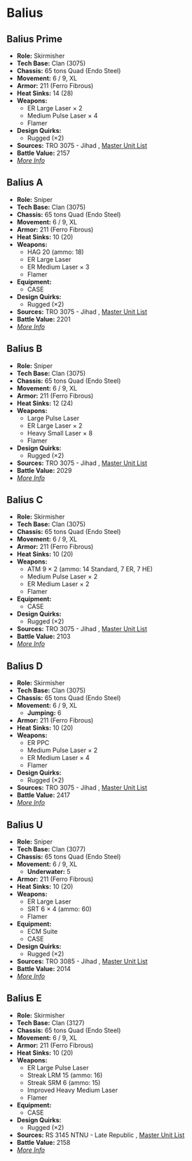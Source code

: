 # Balius 

## Balius Prime 

- **Role:** Skirmisher 
- **Tech Base:** Clan (3075) 
- **Chassis:** 65 tons Quad (Endo Steel) 
- **Movement:** 6 / 9, XL 
- **Armor:** 211 (Ferro Fibrous) 
- **Heat Sinks:** 14 (28) 
- **Weapons:** 
  - ER Large Laser × 2 
  - Medium Pulse Laser × 4 
  - Flamer 
- **Design Quirks:** 
  - Rugged (×2) 
- **Sources:** TRO 3075 - Jihad , [Master Unit List](http://masterunitlist.info/Unit/Details/215) 
- **Battle Value:** 2157 
- [*More Info*](balius/balius_prime.md) 

## Balius A 

- **Role:** Sniper 
- **Tech Base:** Clan (3075) 
- **Chassis:** 65 tons Quad (Endo Steel) 
- **Movement:** 6 / 9, XL 
- **Armor:** 211 (Ferro Fibrous) 
- **Heat Sinks:** 10 (20) 
- **Weapons:** 
  - HAG 20 (ammo: 18) 
  - ER Large Laser 
  - ER Medium Laser × 3 
  - Flamer 
- **Equipment:** 
  - CASE 
- **Design Quirks:** 
  - Rugged (×2) 
- **Sources:** TRO 3075 - Jihad , [Master Unit List](http://masterunitlist.info/Unit/Details/211) 
- **Battle Value:** 2201 
- [*More Info*](balius/balius_a.md) 

## Balius B 

- **Role:** Sniper 
- **Tech Base:** Clan (3075) 
- **Chassis:** 65 tons Quad (Endo Steel) 
- **Movement:** 6 / 9, XL 
- **Armor:** 211 (Ferro Fibrous) 
- **Heat Sinks:** 12 (24) 
- **Weapons:** 
  - Large Pulse Laser 
  - ER Large Laser × 2 
  - Heavy Small Laser × 8 
  - Flamer 
- **Design Quirks:** 
  - Rugged (×2) 
- **Sources:** TRO 3075 - Jihad , [Master Unit List](http://masterunitlist.info/Unit/Details/212) 
- **Battle Value:** 2029 
- [*More Info*](balius/balius_b.md) 

## Balius C 

- **Role:** Skirmisher 
- **Tech Base:** Clan (3075) 
- **Chassis:** 65 tons Quad (Endo Steel) 
- **Movement:** 6 / 9, XL 
- **Armor:** 211 (Ferro Fibrous) 
- **Heat Sinks:** 10 (20) 
- **Weapons:** 
  - ATM 9 × 2 (ammo: 14 Standard, 7 ER, 7 HE) 
  - Medium Pulse Laser × 2 
  - ER Medium Laser × 2 
  - Flamer 
- **Equipment:** 
  - CASE 
- **Design Quirks:** 
  - Rugged (×2) 
- **Sources:** TRO 3075 - Jihad , [Master Unit List](http://masterunitlist.info/Unit/Details/213) 
- **Battle Value:** 2103 
- [*More Info*](balius/balius_c.md) 

## Balius D 

- **Role:** Skirmisher 
- **Tech Base:** Clan (3075) 
- **Chassis:** 65 tons Quad (Endo Steel) 
- **Movement:** 6 / 9, XL 
  - **Jumping:** 6 
- **Armor:** 211 (Ferro Fibrous) 
- **Heat Sinks:** 10 (20) 
- **Weapons:** 
  - ER PPC 
  - Medium Pulse Laser × 2 
  - ER Medium Laser × 4 
  - Flamer 
- **Design Quirks:** 
  - Rugged (×2) 
- **Sources:** TRO 3075 - Jihad , [Master Unit List](http://masterunitlist.info/Unit/Details/214) 
- **Battle Value:** 2417 
- [*More Info*](balius/balius_d.md) 

## Balius U 

- **Role:** Sniper 
- **Tech Base:** Clan (3077) 
- **Chassis:** 65 tons Quad (Endo Steel) 
- **Movement:** 6 / 9, XL 
  - **Underwater:** 5 
- **Armor:** 211 (Ferro Fibrous) 
- **Heat Sinks:** 10 (20) 
- **Weapons:** 
  - ER Large Laser 
  - SRT 6 × 4 (ammo: 60) 
  - Flamer 
- **Equipment:** 
  - ECM Suite 
  - CASE 
- **Design Quirks:** 
  - Rugged (×2) 
- **Sources:** TRO 3085 - Jihad , [Master Unit List](http://masterunitlist.info/Unit/Details/216) 
- **Battle Value:** 2014 
- [*More Info*](balius/balius_u.md) 

## Balius E 

- **Role:** Skirmisher 
- **Tech Base:** Clan (3127) 
- **Chassis:** 65 tons Quad (Endo Steel) 
- **Movement:** 6 / 9, XL 
- **Armor:** 211 (Ferro Fibrous) 
- **Heat Sinks:** 10 (20) 
- **Weapons:** 
  - ER Large Pulse Laser 
  - Streak LRM 15 (ammo: 16) 
  - Streak SRM 6 (ammo: 15) 
  - Improved Heavy Medium Laser 
  - Flamer 
- **Equipment:** 
  - CASE 
- **Design Quirks:** 
  - Rugged (×2) 
- **Sources:** RS 3145 NTNU - Late Republic , [Master Unit List](http://masterunitlist.info/Unit/Details/6883) 
- **Battle Value:** 2158 
- [*More Info*](balius/balius_e.md) 


